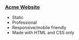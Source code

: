 ### [Acme Website](https://acme-wesbite.netlify.app/)
* Static 
* Professional
* Responsive/mobile friendly 
* Made with HTML and CSS only
